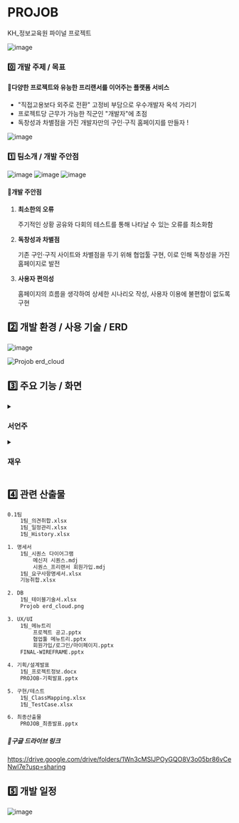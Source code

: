 

# PROJOB
KH_정보교육원 파이널 프로젝트

![image](https://user-images.githubusercontent.com/92707182/181875397-36a54d8c-361e-4533-8ecf-feb44a7baaad.png)

### 0️⃣ 개발 주제 / 목표


#### 📖다양한 프로젝트와 유능한 프리랜서를 이어주는 플랫폼 서비스

- "직접고용보다 외주로 전환" 고정비 부담으로 우수개발자 옥석 가리기
- 프로젝트당 근무가 가능한 직군인 "개발자"에 초점
- 독창성과 차별점을 가진 개발자만의 구인·구직 홈페이지를 만들자 ! 



![image](https://user-images.githubusercontent.com/92707182/181875443-e9c4172a-8042-4e2b-b31d-b5eee6b05a81.png)



### 1️⃣ 팀소개 / 개발 주안점
![image](https://user-images.githubusercontent.com/92707182/181875432-49ba300d-6020-4341-8535-7695292d28cd.png)
![image](https://user-images.githubusercontent.com/92707182/181875458-621c6f5e-92d6-41cf-89a4-3d7794e63712.png)
![image](https://user-images.githubusercontent.com/92707182/181875462-d2eaca6a-fa37-4dfd-8736-96ecdfc1d9aa.png)


#### 🔎개발 주안점

1. **최소한의 오류**

   주기적인 상황 공유와 다회의 테스트를 통해 나타날 수 있는 오류를 최소화함

2. **독창성과 차별점**

   기존 구인·구직 사이트와 차별점을 두기 위해 협업툴 구현, 이로 인해 독창성을 가진 홈페이지로 발전

3. **사용자 편의성**

   홈페이지의 흐름을 생각하여 상세한 시나리오 작성, 사용자 이용에 불편함이 없도록 구현

   

## 2️⃣ 개발 환경 / 사용 기술 / ERD

![image](https://user-images.githubusercontent.com/92707182/181875470-8c9507b4-28d8-4c50-bf59-6f31f325b428.png)


![Projob erd_cloud](https://user-images.githubusercontent.com/92707182/181875815-7795b9e3-f1fc-4c37-bd15-421245d170cb.png)



## 3️⃣ 주요 기능 / 화면

<details>
<summary><h3>서언주</h3></summary>
<details>
	<summary><h4>𝐌𝐚𝐢𝐧</h4></summary>
	<div markdown="1">
	<p>𝐌𝐚𝐢𝐧</p>
	<img src="https://user-images.githubusercontent.com/92707182/181916709-3a0e3bd7-ed25-4c55-a583-a611c45ffbb0.gif">
	
```html
✅ 𝑫𝒆𝒔𝒄𝒓𝒊𝒑𝒕𝒊𝒐𝒏 
▸ 배너를 크게 두어 홈페이지 구성이 풍부해보이도록
▸ 가장 하단에는 서비스를 이용한 고객들의 경험을 이미지로 나열하여 친근한 느낌 부여
```

<p>𝐌𝐚𝐢𝐧 - 𝚖𝚎𝚗𝚞</p>
	<img src="https://user-images.githubusercontent.com/92707182/181916760-5225deea-024e-4f4b-945b-7a46cc5e27e9.gif">
	
```html
✅ 𝑫𝒆𝒔𝒄𝒓𝒊𝒑𝒕𝒊𝒐𝒏 
▸ 로그인 여부를 판별하여 서비스 이동 가능여부 결정
▸ 프로젝트 목록만 비회원으로 조회 가능
```
</details>
<details>
<summary><h4>𝐉𝐎𝐈𝐍</h4></summary>
<p>𝐉𝐎𝐈𝐍</p>
	<img src="https://user-images.githubusercontent.com/92707182/181916734-46d51f3f-f14a-44c5-a53f-8b5756ae9114.gif">
	
```html
✅ 𝑫𝒆𝒔𝒄𝒓𝒊𝒑𝒕𝒊𝒐𝒏 
▸ 필요 정보를 입력받을 수 있는 화면
▸ 아이디와 이메일은 중복확인을 거쳐야 함
▸ 비밀번호의 경우 javascript를 사용해서 동일했을 때 "일치합니다"가 출력되도록 구현
▸ 담당자 이름, 연락처, 이메일의 경우 기업 회원을 위한 항목
```
```javascript
✅ 𝑪𝒐𝒅𝒆
//아이디 중복확인
<script>
$(function() {
	$(".idchk1").hide();
	$(".idchk2").hide();
	$('#checkid').click(function() {
		var us_id=$("#us_id").val();
		if (us_id != '') {
			$.ajax({
			type : 'post',
			url :'/projob/idchk',
			data : {us_id :us_id},
			success : 
				function(result) {
					if (result == '0') {
						$(".idchk1").show();
						$(".idchk2").hide();
					} else{
						$(".idchk2").show();
						$(".idchk1").hide();
					}
					},error : function(a, b, c) {
						console.log(a, b, c);}
			});
		} else { 
		alert('아이디를 입력해주세요.');
		$('#us_id').focus();
		}
	});
});
</script>
```
<p>𝐋𝐎𝐆𝐈𝐍 - 𝚊𝚙𝚙𝚛𝚘𝚟𝚎𝚍 𝚞𝚜𝚎𝚛</p>
	<img src="https://user-images.githubusercontent.com/92707182/181916748-81c10960-2403-4b6e-a5f0-54ba987df8de.gif">
<p>𝐋𝐎𝐆𝐈𝐍 - 𝚞𝚗𝚊𝚙𝚙𝚛𝚘𝚟𝚎𝚍 𝚞𝚜𝚎𝚛</p>
	<img src="https://user-images.githubusercontent.com/92707182/181916751-07065bae-b14f-4605-8974-706246b2a94f.gif">
<p>𝐋𝐎𝐆𝐈𝐍 - 𝚏𝚒𝚗𝚍 𝙸𝙳</p>
	<img src="https://user-images.githubusercontent.com/92707182/181916741-e39716fa-0faa-42c0-816f-1853accb5522.gif">
<p>𝐋𝐎𝐆𝐈𝐍 - 𝚏𝚒𝚗𝚍 𝙿𝚊𝚜𝚜𝚠𝚘𝚛𝚍</p>
	<img src="https://user-images.githubusercontent.com/92707182/181916744-ef2056fe-2c72-4f8e-a110-a257f032ef1f.gif">
</details>
	<p>정보수정</p>
	<img src="https://user-images.githubusercontent.com/92707182/181916769-dd4a3c35-235a-480d-bbef-16397184e547.gif">
	<p>이력서작성1</p>
	<img src="https://user-images.githubusercontent.com/92707182/181916778-37bbc50d-1d41-4998-bef0-6b96871978cb.gif">
	<p>이력서작성2</p>
	<img src="https://user-images.githubusercontent.com/92707182/181916782-0de4e363-07be-40f3-9ac4-582e6f1986b5.gif">
	<p>이력서수정</p>
	<img src="https://user-images.githubusercontent.com/92707182/181916786-0c8f3d2c-f7bf-4fda-9ec3-1017dbd3faa8.gif">
	<p>이력서삭제</p>
	<img src="https://user-images.githubusercontent.com/92707182/181916790-972158f3-6a70-41ff-9a92-332f48bb8a9c.gif">
	<p>프로젝트등록</p>
	<img src="https://user-images.githubusercontent.com/92707182/181916798-1f194c1a-6fca-4554-a296-271dc86238da.gif">
	<p>프로젝트삭제</p>
	<img src="https://user-images.githubusercontent.com/92707182/181916804-3227ccde-42b0-4217-9c57-556601c16312.gif">
	<p>프로젝트신청</p>
	<img src="https://user-images.githubusercontent.com/92707182/181916838-389427b8-2556-44f5-ac7b-67e4cc150514.gif">
	<p>프로젝트선정</p>
	<img src="https://user-images.githubusercontent.com/92707182/181916808-7f7c898d-85fc-4d3c-be9e-90668e6d5dcd.gif">
	<p>관리자로그인-메인</p>
	<img src="https://user-images.githubusercontent.com/92707182/181916817-9a8a6a81-eab1-4047-8b26-73b9b6bd9689.gif">
	<p>관리자 회원승인</p>
	<img src="https://user-images.githubusercontent.com/92707182/181916820-b1b1f629-ead9-40e5-b880-82c8628ece60.gif">
	<p>관리자 프로젝트승인</p>
	<img src="https://user-images.githubusercontent.com/92707182/181916824-c95ba6d4-89a1-41e3-86da-4aba924649b9.gif">
	<p>관리자 회원검색</p>
	<img src="https://user-images.githubusercontent.com/92707182/181916827-4bc089ed-5303-488c-ab65-4b27825d3017.gif">
</div>
</details>

<details>
	<summary><h3>재우</h3></summary>
		<p>메인</p>
	<img src="https://user-images.githubusercontent.com/92707182/181916709-3a0e3bd7-ed25-4c55-a583-a611c45ffbb0.gif">
	<p>메인-메뉴클릭</p>
	<img src="https://user-images.githubusercontent.com/92707182/181916760-5225deea-024e-4f4b-945b-7a46cc5e27e9.gif">
	<div markdown="1">
	<p>메신저 메인페이지</p>
	<img src="https://user-images.githubusercontent.com/95215865/182032197-398c8640-f171-4d7b-9e61-6b15cef54727.gif">
	<p>메신저 메세지 수신/발신</p>
	<img src="https://user-images.githubusercontent.com/95215865/182032381-03b7d983-59cf-4082-b5b9-e1ad50b5ebd9.gif">
	<p>메신저 대화방 생성</p>
	<img src="https://user-images.githubusercontent.com/95215865/182032402-0b3e665f-7417-4587-b53c-e255a01da86b.gif">
	<p>메신저 대화방 초대</p>
	<img src="https://user-images.githubusercontent.com/95215865/182032428-789c191a-eb0f-4a1d-9786-b3b533c8100f.gif">
	<p>메신저 대화방 나가기</p>
	<img src="https://user-images.githubusercontent.com/95215865/182032443-283cec38-f06f-4d85-9022-0c03b7602043.gif">
	<p>메신저 대화방 참가자 목록</p>
	<img src="https://user-images.githubusercontent.com/95215865/182032458-3ca7e43a-787a-4850-9237-1df237128b2a.gif">
	<p>파일공유 메인페이지</p>
	<img src="https://user-images.githubusercontent.com/95215865/182032475-cb591e8d-6841-42d4-ae5d-4e557fc74fc6.gif">
	<p>파일공유 파일등록</p>
	<img src="https://user-images.githubusercontent.com/95215865/182032490-3077b664-fa7e-426b-a793-1de5c3d22133.gif">
	<p>파일공유 리스트 삭제</p>
	<img src="https://user-images.githubusercontent.com/95215865/182032499-87500cd5-aa84-4215-91b2-63af8d68170a.gif">
	<p>파일공유 리스트 검색</p>
	<img src="https://user-images.githubusercontent.com/95215865/182032508-ca245702-67c2-48f2-9a9c-d47d65027f85.gif">
	<p>파일공유 파일 다운로드</p>
	<img src="https://user-images.githubusercontent.com/95215865/182032520-16b92ddb-e23f-4438-a884-b88f3eb65b17.gif">
</div>
</details>


## 4️⃣  관련 산출물

```html
0.1팀
	1팀_의견취합.xlsx
	1팀_일정관리.xlsx
	1팀_History.xlsx

1. 명세서
	1팀_시퀀스 다이어그램
		메신저 시퀀스.mdj
		시퀀스_프리랜서 회원가입.mdj
	1팀_요구사항명세서.xlsx
	기능취합.xlsx

2. DB
	1팀_테이블기술서.xlsx
	Projob erd_cloud.png

3. UX/UI
	1팀_메뉴트리
		프로젝트 공고.pptx
		협업툴 메뉴트리.pptx
		회원가입/로그인/마이페이지.pptx
	FINAL-WIREFRAME.pptx

4. 기획/설계발표
	1팀_프로젝트정보.docx
	PROJOB-기획발표.pptx

5. 구현/테스트
	1팀_ClassMapping.xlsx
	1팀_TestCase.xlsx

6. 최종산출물
	PROJOB_최종발표.pptx
```

##### 💾구글 드라이브 링크

https://drive.google.com/drive/folders/1Wn3cMSlJPOyGQO8V3o05br86vCeNwl7e?usp=sharing


## 5️⃣ 개발 일정
![image](https://user-images.githubusercontent.com/92707182/181875548-6feb856a-3624-45af-80da-b0128368cc53.png)



